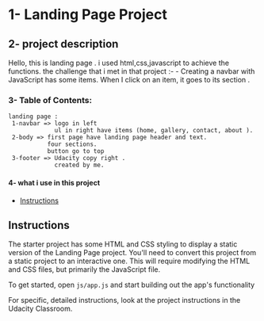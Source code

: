 # 1- Landing Page Project 

## 2- project description
   Hello, this is landing page . i used html,css,javascript to achieve the functions.
   the challenge that i met in that project :-
        - Creating a navbar with JavaScript has some items. When I click on an item, it goes to its section .

### 3- Table of Contents:
    landing page : 
     1-navbar => logo in left 
                 ul in right have items (home, gallery, contact, about ).
     2-body => first page have landing page header and text.
               four sections.
               button go to top
     3-footer => Udacity copy right .
                 created by me.

#### 4- what i use in this project


* [Instructions](#instructions)

## Instructions

The starter project has some HTML and CSS styling to display a static version of the Landing Page project. You'll need to convert this project from a static project to an interactive one. This will require modifying the HTML and CSS files, but primarily the JavaScript file.

To get started, open `js/app.js` and start building out the app's functionality

For specific, detailed instructions, look at the project instructions in the Udacity Classroom.
